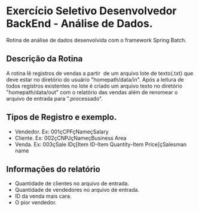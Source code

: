 # Exercício Seletivo Desenvolvedor BackEnd - Análise de Dados.
Rotina de análise de dados desenvolvida com o framework Spring Batch.
## Descrição da Rotina
A rotina lê registros de vendas a partir  de um arquivo lote de texto(.txt) que deve estar no diretório do usuário "homepath/data/in".
Após a leitura de todos registros existentes no lote é criado um arquivo texto no diretório "homepath/data/out" com o relatório das vendas além de renomear o arquivo de entrada para ".processado".

## Tipos de Registro e exemplo.
* Vendedor. Ex: 001çCPFçNameçSalary
* Cliente.  Ex: 002çCNPJçNameçBusiness Area
* Venda.    Ex: 003çSale IDç[Item ID-Item Quantity-Item Price]çSalesman name

## Informações do relatório
* Quantidade de clientes no arquivo de entrada.
* Quantidade de vendedores no arquivo de entrada.
* ID da venda mais cara.
* O pior vendedor.
